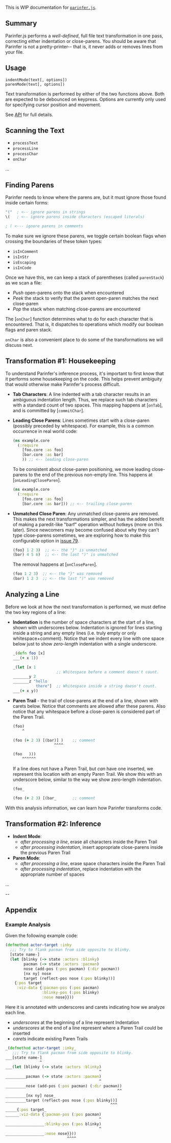 This is WIP documentation for [`parinfer.js`].

[`parinfer.js`]:parinfer.js

## Summary

Parinfer.js performs a _well-defined_, full file text transformation in one pass,
correcting either indentation or close-parens.  You should be aware that
Parinfer is not a pretty-printer-- that is, it never adds or removes lines from
your file.

## Usage

```
indentMode(text[, options])
parenMode(text[, options])
```

Text transformation is performed by either of the two functions above.  Both
are expected to be debounced on keypress. Options are currently only used
for specifying cursor position and movement.

See [API](README.md#api) for full details.

## Scanning the Text

- `processText`
- `processLine`
- `processChar`
- `onChar`

...

## Finding Parens

Parinfer needs to know where the parens are, but it must ignore those found
inside certain forms:

```clj
"("  ; <-- ignore parens in strings
\(   ; <-- ignore parens inside characters (escaped literals)

; ( <--- ignore parens in comments
```

To make sure we ignore these parens, we toggle certain boolean flags when
crossing the boundaries of these token types:

- `isInComment`
- `isInStr`
- `isEscaping`
- `isInCode` 

Once we have this, we can keep a stack of parentheses (called `parenStack`) as
we scan a file:

- _Push_ open-parens onto the stack when encountered
- _Peek_ the stack to verify that the parent open-paren matches the next close-paren
- _Pop_ the stack when matching close-parens are encountered

The [`onChar`] function determines what to do for each character that is
encountered.  That is, it dispatches to operations which modify our boolean
flags and paren stack.

`onChar` is also a convenient place to do some of the transformations we will
discuss next.

## Transformation #1: Housekeeping

To understand Parinfer's inference process, it's important to first know that
it performs some housekeeping on the code.  This helps prevent ambiguity that
would otherwise make Parinfer's process difficult.

- __Tab Characters__: A line indented with a tab character results in an
  ambiguous indentation length.  Thus, we replace such tab characters with a
  standard count of two spaces.  This mapping happens at [`onTab`], and is
  committed by [`commitChar`].

- __Leading Close Parens__: Lines sometimes start with a close-paren (possibly
  preceded by whitespace).  For example, this is a common occurrence in real
  world code:

  ```clj
  (ns example.core
    (:require
      [foo.core :as foo]
      [bar.core :as bar]
      )) ;; <-- leading close-paren
  ```

  To be consistent about close-paren positioning, we move leading close-parens
  to the end of the previous non-empty line.  This happens at
  [`onLeadingCloseParen`].

  ```clj
  (ns example.core
    (:require
      [foo.core :as foo]
      [bar.core :as bar])) ;; <-- trailing close-paren
  ```

- __Unmatched Close Paren__: Any unmatched close-parens are removed.  This
  makes the next transformations simpler, and has the added benefit of making a
  paredit-like "barf" operation without hotkeys (more on this later).  Since
  newcomers may become confused about why they can't type close-parens
  sometimes, we are exploring how to make this configurable option in [issue
  79].

  ```clj
  (foo} 1 2 3)  ;; <-- the "}" is unmatched
  (bar) 4 5 6)  ;; <-- the last ")" is unmatched
  ```

  The removal happens at [`onCloseParen`].

  ```clj
  (foo 1 2 3)  ;; <-- the "}" was removed
  (bar) 1 2 3  ;; <-- the last ")" was removed
  ```

## Analyzing a Line

Before we look at how the next transformation is performed, we must define the
two key regions of a line:

- __Indentation__ is the number of space characters at the start of a line,
  shown with underscores below.  Indentation is ignored for lines starting
  inside a string and any empty lines (i.e. truly empty or only
  whitespace+comment).  Notice that we indent every line with one space below
  just to show _zero-length_ indentation with a single underscore.

    ```clj
    _(defn foo [x]
    ___(+ x 1))

    _(let [x 1
                       ;; Whitespace before a comment doesn't count.
    _______y 2
    _______z "hello
              there"]  ;; Whitespace inside a string doesn't count.
    ___(+ x y))
    ```

- __Paren Trail__ - the trail of close-parens at the end of a line, shown with
  carets below.  Notice that comments are allowed after these parens.  Also
  notice that any whitespace before a close-paren is considered part of the
  Paren Trail.

    ```clj
    (foo)
        ^

    (foo (+ 2 3) [(bar)] )    ;; comment
                      ^^^^

    (foo   )))
        ^^^^^^
    ```

  If a line does not have a Paren Trail, but _can_ have one inserted, we
  represent this location with an empty Paren Trail.  We show this with an
  underscore below, similar to the way we show zero-length indentation.

    ```clj
    (foo_

    (foo (+ 2 3) [(bar_       ;; comment
    ```

With this analysis information, we can learn how Parinfer transforms code.

## Transformation #2: Inference

- __Indent Mode__:
  - _after processing a line_, erase all characters inside the Paren Trail
  - _after processing indentation_, insert appropriate close-parens inside the previous Paren Trail
- __Paren Mode__:
  - _after processing a line_, erase space characters inside the Paren Trail
  - _after processing indentation_, replace indentation with the appropriate number of spaces

...

--

## Appendix

### Example Analysis

Given the following example code:

```clj
(defmethod actor-target :inky
  ;;; Try to flank pacman from side opposite to blinky.
  [state name-]
  (let [blinky (-> state :actors :blinky)
        pacman (-> state :actors :pacman)
        nose (add-pos (:pos pacman) (:dir pacman))
        [nx ny] nose
        target (reflect-pos nose (:pos blinky))]
    {:pos target
     :viz-data {:pacman-pos (:pos pacman)
                :blinky-pos (:pos blinky)
                :nose nose}}))
```

Here it is annotated with underscores and carets indicating how we analyze each line.

- _underscores_ at the beginning of a line represent Indentation
- _underscores_ at the end of a line represent where a Paren Trail could be inserted
- _carets_ indicate existing Paren Trails


```clj
_(defmethod actor-target :inky_
   ;;; Try to flank pacman from side opposite to blinky.
___[state name-]
               ^
___(let [blinky (-> state :actors :blinky)
                                         ^
_________pacman (-> state :actors :pacman)
                                         ^
_________nose (add-pos (:pos pacman) (:dir pacman))
                                                 ^^
_________[nx ny] nose_
_________target (reflect-pos nose (:pos blinky))]
                                              ^^^
_____{:pos target_
______:viz-data {:pacman-pos (:pos pacman)
                                         ^
_________________:blinky-pos (:pos blinky)
                                         ^
_________________:nose nose}}))
                           ^^^^
```

[issue 79]:https://github.com/shaunlebron/parinfer/issues/79

